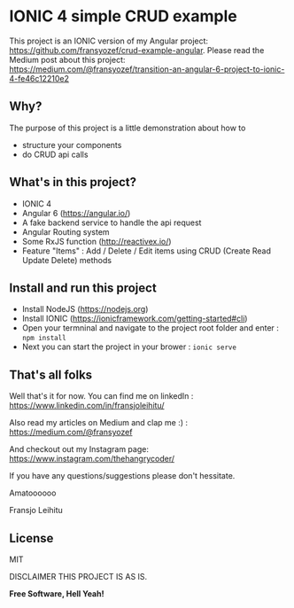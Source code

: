 # IONIC 4 simple CRUD example
This project is an IONIC version of my Angular project: https://github.com/fransyozef/crud-example-angular. Please read the Medium post about this project: https://medium.com/@fransyozef/transition-an-angular-6-project-to-ionic-4-fe46c12210e2


## Why?
The purpose of this project is a little demonstration about how to 
- structure your components
- do CRUD api calls



## What's in this project?
- IONIC 4
- Angular 6 (https://angular.io/)
- A fake backend service to handle the api request
- Angular Routing system
- Some RxJS function (http://reactivex.io/) 
- Feature "Items"   : Add / Delete / Edit items using CRUD (Create Read Update Delete) methods

## Install and run this project
- Install NodeJS (https://nodejs.org)
- Install IONIC (https://ionicframework.com/getting-started#cli)
- Open your termninal and navigate to the project root folder and enter :  ``` npm install ```
- Next you can start the project in your brower : ``` ionic serve ```

## That's all folks
Well that's it for now. You can find me on linkedIn : https://www.linkedin.com/in/fransjoleihitu/

Also read my articles on Medium and clap me :) : https://medium.com/@fransyozef

And checkout out my Instagram page: https://www.instagram.com/thehangrycoder/

If you have any questions/suggestions please don't hessitate.

Amatoooooo

Fransjo Leihitu


License
----

MIT

DISCLAIMER
THIS PROJECT IS AS IS.


**Free Software, Hell Yeah!**
